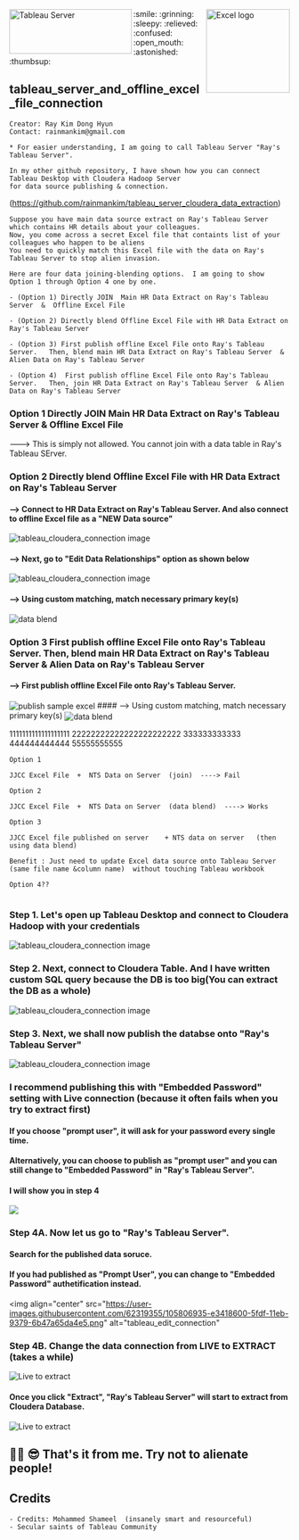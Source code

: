 <img align="left" src="https://user-images.githubusercontent.com/62319355/105784986-d6f40380-5fb4-11eb-95e9-2261360d0120.jpg" width="220" height="80" alt="Tableau Server">
<img align="right" src="https://user-images.githubusercontent.com/62319355/106690730-48633000-660d-11eb-85b8-129753f1f931.png" width="150" alt="Excel logo">
:smile: :grinning: :sleepy: :relieved: :confused: :open_mouth: :astonished: :thumbsup:


## tableau_server_and_offline_excel_file_connection


```
Creator: Ray Kim Dong Hyun
Contact: rainmankim@gmail.com

* For easier understanding, I am going to call Tableau Server "Ray's Tableau Server".

In my other github repository, I have shown how you can connect Tableau Desktop with Cloudera Hadoop Server
for data source publishing & connection.

```
(https://github.com/rainmankim/tableau_server_cloudera_data_extraction)

```
Suppose you have main data source extract on Ray's Tableau Server which contains HR details about your colleagues.
Now, you come across a secret Excel file that containts list of your colleagues who happen to be aliens
You need to quickly match this Excel file with the data on Ray's Tableau Server to stop alien invasion.

Here are four data joining-blending options.  I am going to show Option 1 through Option 4 one by one.

- (Option 1) Directly JOIN  Main HR Data Extract on Ray's Tableau Server  &  Offline Excel File

- (Option 2) Directly blend Offline Excel File with HR Data Extract on Ray's Tableau Server

- (Option 3) First publish offline Excel File onto Ray's Tableau Server.   Then, blend main HR Data Extract on Ray's Tableau Server  & Alien Data on Ray's Tableau Server

- (Option 4)  First publish offline Excel File onto Ray's Tableau Server.   Then, join HR Data Extract on Ray's Tableau Server  & Alien Data on Ray's Tableau Server
```

### Option 1 Directly JOIN  Main HR Data Extract on Ray's Tableau Server  &  Offline Excel File
---> This is simply not allowed. You cannot join with a data table in Ray's Tableau SErver.

### Option 2 Directly blend Offline Excel File with HR Data Extract on Ray's Tableau Server
#### --> Connect to HR Data Extract on Ray's Tableau Server.    And  also connect to offline Excel file as a "NEW Data source"   
<img align="center" src="https://user-images.githubusercontent.com/62319355/106698186-456f3c00-661b-11eb-972d-10505f849150.png" alt="tableau_cloudera_connection image">

#### --> Next, go to "Edit Data Relationships" option as shown below                       
<img align="center" src="https://user-images.githubusercontent.com/62319355/106705361-c54fd300-6628-11eb-9bb3-1b7346f7e9a7.png" alt="tableau_cloudera_connection image">

#### --> Using custom matching, match necessary primary key(s)
<img align="center" src="https://user-images.githubusercontent.com/62319355/106706466-b5d18980-662a-11eb-81e0-e25e1a92ec05.png" alt="data blend">


### Option 3 First publish offline Excel File onto Ray's Tableau Server.   Then, blend main HR Data Extract on Ray's Tableau Server  & Alien Data on Ray's Tableau Server
#### --> First publish offline Excel File onto Ray's Tableau Server. 
<img align="center" src="https://user-images.githubusercontent.com/62319355/106709772-f384e100-662f-11eb-86fe-ff3da276fe68.png" alt="publish sample excel">
#### --> Using custom matching, match necessary primary key(s)
<img align="center" src="https://user-images.githubusercontent.com/62319355/106706466-b5d18980-662a-11eb-81e0-e25e1a92ec05.png" alt="data blend">


1111111111111111111
22222222222222222222222
333333333333 444444444444 55555555555


```
Option 1

JJCC Excel File  +  NTS Data on Server  (join)  ----> Fail

Option 2

JJCC Excel File  +  NTS Data on Server  (data blend)  ----> Works

Option 3

JJCC Excel file published on server    + NTS data on server   (then using data blend)

Benefit : Just need to update Excel data source onto Tableau Server (same file name &column name)  without touching Tableau workbook

Option 4??


```


### Step 1.  Let's open up Tableau Desktop and connect to Cloudera Hadoop with your credentials
<img align="center" src="https://user-images.githubusercontent.com/62319355/105792845-10337000-5fc3-11eb-9fd8-43d35e496f13.png" alt="tableau_cloudera_connection image">

### Step 2. Next, connect to Cloudera Table.  And I have written custom SQL query because the DB is too big(You can extract the DB as a whole)
<img align="center" src="https://user-images.githubusercontent.com/62319355/105798924-3d395000-5fce-11eb-99e2-7ab2811a9fd9.png" alt="tableau_cloudera_connection image">

### Step 3. Next, we shall now publish the databse onto "Ray's Tableau Server"
<img align="center" src="https://user-images.githubusercontent.com/62319355/105799297-29dab480-5fcf-11eb-878d-a751ae42211c.png" alt="tableau_cloudera_connection image">


### I recommend publishing this with "Embedded Password" setting with Live connection (because it often fails when you try to extract first)
#### If you choose "prompt user", it will ask for your password every single time. 
#### Alternatively, you can choose to publish as "prompt user" and you can still change to "Embedded Password" in "Ray's Tableau Server".
#### I will show you in step 4
<img align="center" src="https://user-images.githubusercontent.com/62319355/105804723-788e4b80-5fdb-11eb-89b2-135c378efbd0.png">


### Step 4A. Now let us go to "Ray's Tableau Server".  
#### Search for the published data soruce. 
#### If you had published as "Prompt User", you can change to "Embedded Password" authetification instead.
<img align="center" src="https://user-images.githubusercontent.com/62319355/105806935-e3418600-5fdf-11eb-9379-6b47a65da4e5.png" alt="tableau_edit_connection"


### Step 4B.  Change the data connection from LIVE to EXTRACT  (takes a while)
<img align="center" src="https://user-images.githubusercontent.com/62319355/105820676-d4b19980-5ff4-11eb-9b60-ce1b78c4d3dc.png" alt="Live to extract">

#### Once you click "Extract", "Ray's Tableau Server" will start to extract from Cloudera Database.
<img align="center" src="https://user-images.githubusercontent.com/62319355/105821234-910b5f80-5ff5-11eb-912c-8cfb388d7023.png" alt="Live to extract">




🎈🦾 😎 That's it from me. Try not to alienate people!
--------------------------------------------------------------------------------------------------------------------------------------------------



## Credits
```
- Credits: Mohammed Shameel  (insanely smart and resourceful)
- Secular saints of Tableau Community
```

